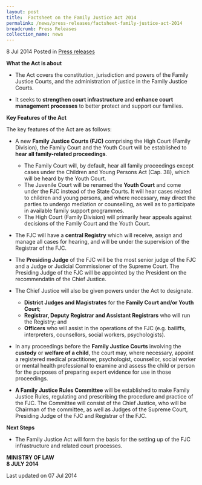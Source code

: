 ```yaml
---
layout: post
title:  Factsheet on the Family Justice Act 2014
permalink: /news/press-releases/factsheet-family-justice-act-2014
breadcrumb: Press Releases
collection_name: news
---
```


8 Jul 2014 Posted in [Press releases](/news/press-releases)

**What the Act is about**

* The Act covers the constitution, jurisdiction and powers of the Family Justice Courts, and the administration of justice in the Family Justice Courts.

* It seeks to **strengthen court infrastructure** and **enhance court management processes** to better protect and support our families.

**Key Features of the Act**

The key features of the Act are as follows:  

* A new **Family Justice Courts (FJC)** comprising the High Court (Family Division), the Family Court and the Youth Court will be established to **hear all family-related proceedings**.
  * The Family Court will, by default, hear all family proceedings except cases under the Children and Young Persons Act (Cap. 38), which will be heard by the Youth Court.
  * The Juvenile Court will be renamed the **Youth Court** and come under the FJC instead of the State Courts. It will hear cases related to children and young persons, and where necessary, may direct the parties to undergo mediation or counselling, as well as to participate in available family support programmes.
  * The High Court (Family Division) will primarily hear appeals against decisions of the Family Court and the Youth Court.

* The FJC will have a **central Registry** which will receive, assign and manage all cases for hearing, and will be under the supervision of the Registrar of the FJC.

* The **Presiding Judge** of the FJC will be the most senior judge of the FJC and a Judge or Judicial Commissioner of the Supreme Court. The Presiding Judge of the FJC will be appointed by the President on the recommendatin of the Chief Justice.

* The Chief Justice will also be given powers under the Act to designate.

  * **District Judges and Magistrates** for the **Family Court and/or Youth Court**;
  * **Registrar, Deputy Registrar and Assistant Registrars** who will run the Registry; and
  * **Officers** who will assist in the operations of the FJC (e.g. bailiffs, interpreters, counsellors, social workers, psychologists).
  
* In any proceedings before the **Family Justice Courts** involving the **custody** or **welfare of a child**, the court may, where necessary, appoint a registered medical practitioner, psychologist, counsellor, social worker or mental health professional to examine and assess the child or person for the purposes of preparing expert evidence for use in those proceedings.

* **A Family Justice Rules Committee** will be established to make Family Justice Rules, regulating and prescribing the procedure and practice of the FJC. The Committee will consist of the Chief Justice, who will be Chairman of the committee, as well as Judges of the Supreme Court, Presiding Judge of the FJC and Registrar of the FJC.

**Next Steps**

* The Family Justice Act will form the basis for the setting up of the FJC infrastructure and related court processes.


**MINISTRY OF LAW**  
**8 JULY 2014**

<p class="right-side-updated">Last updated on 07 Jul 2014
</p>
